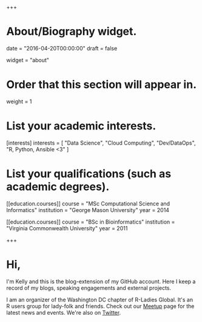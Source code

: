 +++
# About/Biography widget.

date = "2016-04-20T00:00:00"
draft = false

widget = "about"

# Order that this section will appear in.
weight = 1

# List your academic interests.
[interests]
  interests = [
    "Data Science",
    "Cloud Computing",
    "Dev/DataOps",
    "R, Python, Ansible <3"
  ]

# List your qualifications (such as academic degrees).

[[education.courses]]
  course = "MSc Computational Science and Informatics"
  institution = "George Mason University"
  year = 2014

[[education.courses]]
  course = "BSc in Bioinformatics"
  institution = "Virginia Commonwealth University"
  year = 2011

+++

# Hi,
I'm Kelly and this is the blog-extension of my GitHub account. Here I keep a record of my blogs, speaking engagements and external projects.

I am an organizer of the Washington DC chapter of R-Ladies Global. It's an R users group for lady-folk and friends. Check out our [Meetup](https://www.meetup.com/rladies-dc/) page for the latest news and events. We're also on [Twitter](https://twitter.com/RLadiesDC).
